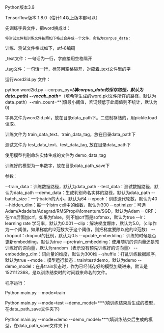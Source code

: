 Python版本3.6

Tensorflow版本 1.8.0（估计1.4以上版本都可以）


先训练字典文件，把word换成id：

	将测试文件和训练文件按照如下格式合并成一个文件，命名为corpus_data：

训练、测试文件格式如下，utf-8编码

_text文件：一句话为一行，字直接用空格隔开

_tag文件：一句话一行，标签用空格隔开，对应着_text文件里的字

运行word2id.py 文件：

python word2id.py --corpus_py=*****(填corpus_data的保存路径，默认为data_path) --vocab_path=*****（填希望生成的word.pkl文件所在的路径，默认为data_path）--min_count=**(填最小阈值，若词频低于此阈值则不统计，默认为0)


字典文件为word2id.pkl，放在目录data_path下。二进制存储的，用pickle.load读取。

训练文件为 train_data_text、train_data_tag，放在目录data_path下

测试文件为 test_data_text、test_data_tag, 放在目录data_path下

使用模型判别命名实体生成的文件为 demo_data_tag

训练好的模型为一串数字，放在目录data_path_save下




参数：

--train_data：训练数据路径，默认为data_path
--test_data：测试数据路径，默认为data_path
--demo_data：生成判别命名实体的路径，默认为data_path
--batch_size：一个batch的大小，默认为64
--epoch：训练迭代轮数，默认为40
--hidden_dim：每一个lstm cell中的维数，默认为300
--optimizer：可选Adam/Adadelta/Adagrad/RMSProp/Momentum/SGD，默认为Adam
--CRF：在rnn后面加crf，如果为false，则不加crf而是softmax，默认为true
--lr：learning rate 学习率，默认为0.001
--clip：解决梯度爆炸，默认为5.0。（clip作为一个阈值，如果梯度的l2范数大于这个阈值，则把梯度要除以他的l2范数）
--dropout：dropout的比例，默认为0.5
--update_embedding：训练的时候是否更新embedding，默认为true
--pretrain_embedding：使用随机的词向量还是预训练好的词向量，默认为random（表示没有预先训练好的词向量）
--embedding_dim：词向量的维度，默认为300维
--shuffle：打乱训练数据顺序，默认为true
--mode：模型运行状态：train\test\demo，默认为demo
--demo_model：在非train状态时，作为已经储存好的模型加载进来。默认是1521112368，是以训练结束时的时间戳来命名的文件。



程序运行：

Python main.py --mode=train	

Python main.py --mode=test --demo_model=***(填训练结束后生成的模型，在data_path_save文件夹下)

Python main.py --mode=demo --demo_model=***(填训练结束后生成的模型，在data_path_save文件夹下)
